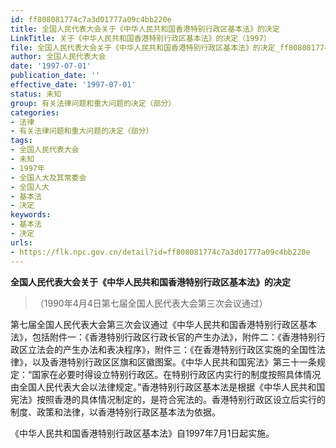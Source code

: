 ```yaml
---
id: ff808081774c7a3d01777a09c4bb220e
title: 全国人民代表大会关于《中华人民共和国香港特别行政区基本法》的决定
LinkTitle: 关于《中华人民共和国香港特别行政区基本法》的决定（1997）
file: 全国人民代表大会关于《中华人民共和国香港特别行政区基本法》的决定_ff808081774c7a3d01777a09c4bb220e.docx
author: 全国人民代表大会
date: '1997-07-01'
publication_date: ''
effective_date: '1997-07-01'
status: 未知
group: 有关法律问题和重大问题的决定（部分）
categories:
- 法律
- 有关法律问题和重大问题的决定（部分）
tags:
- 全国人民代表大会
- 未知
- 1997年
- 全国人大及其常委会
- 全国人大
- 基本法
- 决定
keywords:
- 基本法
- 决定
urls:
- https://flk.npc.gov.cn/detail?id=ff808081774c7a3d01777a09c4bb220e
---
```


**全国人民代表大会关于《中华人民共和国香港特别行政区基本法》的决定**

> （1990年4月4日第七届全国人民代表大会第三次会议通过）

第七届全国人民代表大会第三次会议通过《中华人民共和国香港特别行政区基本法》，包括附件一：《香港特别行政区行政长官的产生办法》，附件二：《香港特别行政区立法会的产生办法和表决程序》，附件三：《在香港特别行政区实施的全国性法律》，以及香港特别行政区区旗和区徽图案。《中华人民共和国宪法》第三十一条规定：“国家在必要时得设立特别行政区。在特别行政区内实行的制度按照具体情况由全国人民代表大会以法律规定。”香港特别行政区基本法是根据《中华人民共和国宪法》按照香港的具体情况制定的，是符合宪法的。香港特别行政区设立后实行的制度、政策和法律，以香港特别行政区基本法为依据。

《中华人民共和国香港特别行政区基本法》自1997年7月1日起实施。
